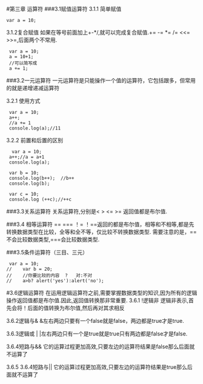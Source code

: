 #第三章  运算符
###3.1赋值运算符
3.1.1 简单赋值

    var a = 10;

3.1.2复合赋值
如果在等号前面加上+-*/,就可以完成复合赋值.+= -= *= /= <<= >>=,后面两个不常用.

     var a = 10;
     a = 10+1;
     //可以简写成
     a += 1;

###3.2一元运算符
一元运算符是只能操作一个值的运算符，它包括跟多，但常用的就是递增递减运算符

3.2.1 使用方式

     var a = 10;
     a++;
     //a += 1
     console.log(a);//11

3.2.2 前置和后置的区别

      var a = 10;
     a++;//a = a+1
     console.log(a);

     var b = 10;
     console.log(b++);  //b++
     console.log(b);

     var c = 10;
     console.log (++c);//++c

###3.3关系运算符
关系运算符,分别是< > <= >= 返回值都是布尔值.

###3.4 相等运算符
== === ！= ！==返回的都是布尔值，相等和不相等,都是先转换数据类型在比较，全等和全不等，仅比较不转换数据类型.
需要注意的是，==不会比较数据类型,===会比较数据类型.

###3.5条件运算符（三目、三元）

     var a = 10;
    //    var b = 20;
    //    //你要比较的内容  ?   对:不对
    //    a>b? alert('yes'):alert('no');

#3.6逻辑运算符
在运用逻辑运算符之前,需要掌握数据类型的知识,因为所有的逻辑操作返回值都是布尔值.因此,返回值转换那非常重要.
3.6.1 !逻辑非
逻辑非表示,首先会将！后面的值转换为布尔值,然后再对其求相反

3.6.2逻辑与&
&左右两边只要有一个false就是false，两边都是true才是true.

3.6.3逻辑或 |
|左右两边只有一个是true就是true只有两边都是false才是false.

3.6.4短路与&&
它的运算过程更加高效,只要左边的运算符结果是false那么后面就不运算了

3.6.5
3.6.4短路与||
它的运算过程更加高效,只要左边的运算符结果是true那么后面就不运算了
